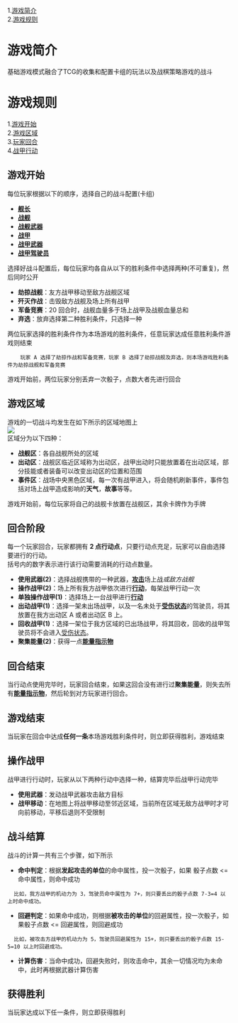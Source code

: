 1.[游戏简介](#游戏简介)   
2.[游戏规则](#游戏规则)
# 游戏简介
基础游戏模式融合了TCG的收集和配置卡组的玩法以及战棋策略游戏的战斗
      
# 游戏规则
1.[游戏开始](#游戏开始)  
2.[游戏区域](#游戏区域)  
3.[玩家回合](#回合阶段)  
4.[战甲行动](#操作战甲)  
## 游戏开始
每位玩家根据以下的顺序，选择自己的战斗配置(卡组)  
- [**舰长**]()  
- [**战舰**]()  
- [**战舰武器**]()  
- [**战甲**]()  
- [**战甲武器**]()  
- [**战甲驾驶员**]() 

选择好战斗配置后，每位玩家均各自从以下的胜利条件中选择两种(不可重复)，然后同时公开  
- **劫掠战舰**：友方战甲移动至敌方战舰区域
- **歼灭作战**：击毁敌方战舰及场上所有战甲
- **军备竞赛**：20 回合时，战舰血量多于场上战甲及战舰血量总和 
- **弃选**：放弃选择第二种胜利条件，只选择一种

两位玩家选择的胜利条件作为本场游戏的胜利条件，任意玩家达成任意胜利条件游戏则结束  
```
	玩家 A 选择了劫掠作战和军备竞赛，玩家 B 选择了劫掠战舰及弃选，则本场游戏胜利条件为劫掠战舰和军备竞赛 
```
游戏开始前，两位玩家分别丢弃一次骰子，点数大者先进行回合  
  
## 游戏区域
游戏的一切战斗均发生在如下所示的区域地图上    
![](https://github.com/zaxAngus/prototype/raw/master/images/battle_ground_1.0.png )  
区域分为以下四种：  
- **战舰区**：各自战舰所处的区域
- **出动区**：战舰区临近区域称为出动区，战甲出动时只能放置着在出动区域，部分技能或者装备可以改变出动区的位置和范围
- **事件区**：战场中央黑色区域，每一次有战甲进入，将会随机刷新事件，事件包括对场上战甲造成影响的**天气**，**故事**等等。

游戏开始前，每位玩家将自己的战舰卡放置在战舰区，其余卡牌作为手牌

## 回合阶段
每一个玩家回合，玩家都拥有 **2 点行动点**，只要行动点充足，玩家可以自由选择要进行的行动。  
括号内的数字表示进行该行动需要消耗的行动点数量。  
- **使用武器(2)**：选择战舰携带的一种武器，[**攻击**](#武器攻击)场上战*或敌方战舰*
- **操作战甲(2)**：场上所有我方战甲依次进行[**行动**](#操作战甲)，每架战甲行动一次
- **单独操作战甲(1)**：选择场上一台战甲进行[**行动**](#操作战甲)
- **出动战甲(1)**：选择一架未出场战甲，以及一名未处于[**受伤状态**]()的驾驶员，将其放置在我方出动区 A 或者出动区 B 上。   
- **回收战甲(1)**：选择一架位于我方区域的已出场战甲，将其回收，回收的战甲驾驶员将不会进入[受伤状态]()。  
- **聚集能量(2)**：获得一点[**能量指示物**]()  

## 回合结束
当行动点使用完毕时，玩家回合结束，如果这回合没有进行过**聚集能量**，则失去所有[**能量指示物**]()，然后轮到对方玩家进行回合。

## 游戏结束
当玩家在回合中达成**任何一条**本场游戏胜利条件时，则立即获得胜利，游戏结束    

## 操作战甲
战甲进行行动时，玩家从以下两种行动中选择一种，结算完毕后战甲行动完毕
- **使用武器**：发动战甲武器攻击敌方目标 
- **战甲移动**：在地图上将战甲移动至邻近区域，当前所在区域无敌方战甲时才可向前移动，平移后退则不受限制

## 战斗结算
战斗的计算一共有三个步骤，如下所示  
- **命中判定**：根据**发起攻击的单位**的命中属性，投一次骰子，如果 骰子点数 <= 命中属性，则命中成功 
 ```
   比如，我方战甲的机动力为 3，驾驶员命中属性为 7+，则只要丢出的骰子点数 7-3=4 以上时命中成功。
 ```

- **回避判定**：如果命中成功，则根据**被攻击的单位**的回避属性，投一次骰子，如果骰子点数 <= 回避属性，则回避成功  
 ```
   比如，被攻击方战甲的机动力为 5，驾驶员回避属性为 15+，则只要丢出的骰子点数 15-5=10 以上时回避成功。
 ```
- **计算伤害**：当命中成功，回避失败时，则攻击命中，其余一切情况均为未命中，此时再根据武器计算伤害

## 获得胜利
当玩家达成以下任一条件，则立即获得胜利






